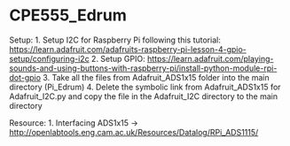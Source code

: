 # CPE555_Edrum

Setup:
	1. Setup I2C for Raspberry Pi following this tutorial: https://learn.adafruit.com/adafruits-raspberry-pi-lesson-4-gpio-setup/configuring-i2c
	2. Setup GPIO: https://learn.adafruit.com/playing-sounds-and-using-buttons-with-raspberry-pi/install-python-module-rpi-dot-gpio
	3. Take all the files from Adafruit_ADS1x15 folder into the main directory (Pi_Edrum)
	4. Delete the symbolic link from Adafruit_ADS1x15 for Adafruit_I2C.py and copy the file in the Adafruit_I2C directory to the main directory

Resource:
	1. Interfacing ADS1x15 -> http://openlabtools.eng.cam.ac.uk/Resources/Datalog/RPi_ADS1115/

